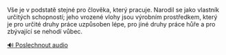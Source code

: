 
Vše je v podstatě stejné pro člověka, který pracuje. Narodil se jako vlastník určitých schopností; jeho vrozené vlohy jsou výrobním prostředkem, který je pro určité druhy práce uzpůsoben lépe, pro jiné druhy práce hůře a pro zbývající se nehodí vůbec.

[🔊 Poslechnout audio](/data/7-paragraphs/audio/chapter_49/para_009-Ve-je-v-podstat-stejn-pro-lovka-kter-pracuj.mp3)
